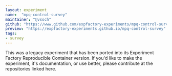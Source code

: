 ```yaml
---
layout: experiment
name:  "mpq-control-survey"
maintainer: "@vsoch"
github: "https://www.github.com/expfactory-experiments/mpq-control-survey"
preview: "https://expfactory-experiments.github.io/mpq-control-survey"
tags:
- survey
---
```


This was a legacy experiment that has been ported into its Experiment Factory Reproducible Container version. If you'd like to make the experiment, it's documentation, or use better, please contribute at the repositories linked here.

